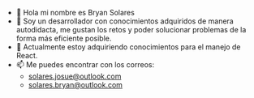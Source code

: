 - 👋 Hola mi nombre es Bryan Solares
- 👀 Soy un desarrollador con conocimientos adquiridos de manera autodidacta, me gustan los retos y poder solucionar problemas de la forma más eficiente posible.
- 🌱 Actualmente estoy adquiriendo conocimientos para el manejo de React.
- 📫 Me puedes encontrar con los correos:
  - solares.josue@outlook.com 
  - solares.bryan@outlook.com

<!---
bryan-solares/bryan-solares is a ✨ special ✨ repository because its `README.md` (this file) appears on your GitHub profile.
You can click the Preview link to take a look at your changes.
--->
